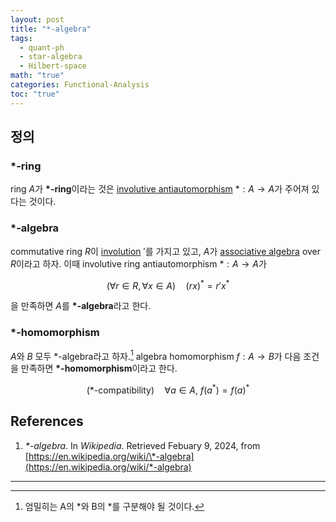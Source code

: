 ```yaml
---
layout: post
title: "*-algebra"
tags:
  - quant-ph
  - star-algebra
  - Hilbert-space
math: "true"
categories: Functional-Analysis
toc: "true"
---
```

## 정의

### ${ \ast }$-ring

ring ${ A }$가 **${ \ast }$-ring**이라는 것은 [involutive antiautomorphism](https://paraconsistent.github.io/category-theory/2024/02/09/antihomomorphism.html) ${ \ast:A \to A }$가 주어져 있다는 것이다.

### ${ \ast }$-algebra

commutative ring ${ R }$이 [involution](https://paraconsistent.github.io/category-theory/2024/02/09/antihomomorphism.html#involutive-automorphism) ${ ' }$를 가지고 있고, ${ A }$가 [associative algebra](https://paraconsistent.github.io/algebra/2024/03/08/associative-algebra.html) over ${ R }$이라고 하자. 이때 involutive ring antiautomorphism ${ \ast:A \to A }$가

$$ (\forall r \in R,\forall x \in A) \quad \left( rx \right)^{\ast} = r'x^{\ast} $$

을 만족하면 ${ A }$를 **${ \ast }$-algebra**라고 한다.

### ${ \ast }$-homomorphism

${ A }$와 ${ B }$ 모두 ${ \ast }$-algebra라고 하자.[^1] algebra homomorphism ${ f:A \to B }$가 다음 조건을 만족하면 **${ \ast }$-homomorphism**이라고 한다.

$$ (\ast\mbox{-compatibility}) \quad  \forall  a \in A, \ f(a^{\ast})=f(a)^{\ast} $$

## References

1. *\*-algebra*. In *Wikipedia*. Retrieved Febuary 9, 2024, from [https://en.wikipedia.org/wiki/\*-algebra](https://en.wikipedia.org/wiki/*-algebra)

---
[^1]: 엄밀히는 A의 \*와 B의 \*를 구분해야 될 것이다.
